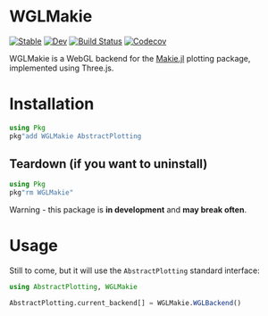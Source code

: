 # WGLMakie

[![Stable](https://img.shields.io/badge/docs-stable-blue.svg)](https://JuliaPlots.github.io/WGLMakie.jl/stable)
[![Dev](https://img.shields.io/badge/docs-dev-blue.svg)](https://JuliaPlots.github.io/WGLMakie.jl/dev)
[![Build Status](https://travis-ci.com/JuliaPlots/WGLMakie.jl.svg?branch=master)](https://travis-ci.com/JuliaPlots/WGLMakie.jl)
[![Codecov](https://codecov.io/gh/JuliaPlots/WGLMakie.jl/branch/master/graph/badge.svg)](https://codecov.io/gh/JuliaPlots/WGLMakie.jl)

WGLMakie is a WebGL backend for the [Makie.jl](https://www.github.com/JuliaPlots/Makie.jl) plotting package, implemented using Three.js.

# Installation

```julia
using Pkg
pkg"add WGLMakie AbstractPlotting
```

## Teardown (if you want to uninstall)

```julia
using Pkg
pkg"rm WGLMakie"
```

Warning - this package is **in development** and **may break often**. 

# Usage

Still to come, but it will use the `AbstractPlotting` standard interface:

```julia
using AbstractPlotting, WGLMakie

AbstractPlotting.current_backend[] = WGLMakie.WGLBackend()
```

